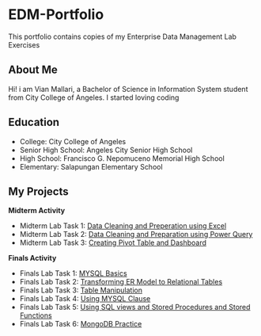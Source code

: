 # EDM-Portfolio
This portfolio contains copies of my Enterprise Data Management Lab Exercises
## About Me
Hi! i am Vian Mallari, a Bachelor of Science in Information System student from City College of Angeles. I started loving coding

## Education

- College: City College of Angeles
- Senior High School: Angeles City Senior High School
- High School: Francisco G. Nepomuceno Memorial High School
- Elementary: Salapungan Elementary School

## My Projects
**Midterm Activity**
- Midterm Lab Task 1: [Data Cleaning and Preperation using Excel](https://github.com/Vmallari24-Hub/EDM-Portfolio/tree/main/Lab%20Task%201#readme)
- Midterm Lab Task 2: [Data Cleaning and Preparation using Power Query](https://github.com/Vmallari24-Hub/EDM-Portfolio/blob/main/Lab%20Task%202/README.md)
- Midterm Lab Task 3: [Creating Pivot Table and Dashboard](https://github.com/Vmallari24-Hub/EDM-Portfolio/blob/main/Lab%20Task%203/README.md)
  
**Finals Activity**
- Finals Lab Task 1: [MYSQL Basics](https://github.com/Vmallari24-Hub/Finals-Lab_Task-1)
- Finals Lab Task 2: [Transforming ER Model to Relational Tables](https://github.com/Vmallari24-Hub/Finals-Lab-Task-2/tree/main)
- Finals Lab Task 3: [Table Manipulation](https://github.com/Vmallari24-Hub/Finals-Lab-Task-3/tree/main)
- Finals Lab Task 4: [Using MYSQL Clause](https://github.com/Vmallari24-Hub/Finals-Lab-Task-3.1/tree/main)
- Finals Lab Task 5: [Using SQL views and Stored Procedures and Stored Functions](https://github.com/Vmallari24-Hub/Finals-Lab-Task-5/tree/main)
- Finals Lab Task 6: [MongoDB Practice]()
